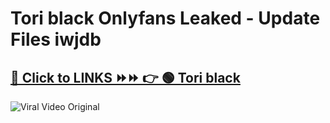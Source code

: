 
 # Tori black Onlyfans Leaked - Update Files iwjdb

## <h2><a href="https://clipsfans.com/Tori_black&ref=git">🔗 Click to LINKS ⏩⏩ 👉 🟢 Tori black </a></h2>

<a href="https://clipsfans.com/Tori_black&ref=git" rel="nofollow" data-target="animated-image.originalLink"><img src="https://i.ibb.co.com/xMMVF88/686577567.gif" alt="Viral Video Original" style="max-width: 100%; display: inline-block;" data-target="animated-image.originalImage"></a>

